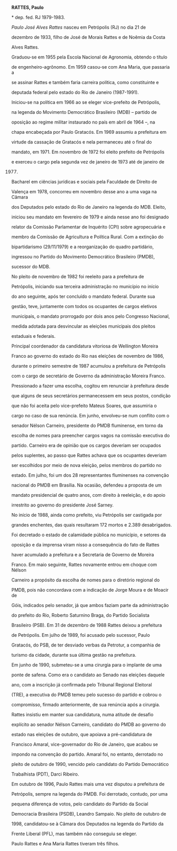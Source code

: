 **RATTES, Paulo**



\* dep. fed. RJ 1979-1983.



*Paulo José Alves Rattes* nasceu em Petrópolis (RJ) no dia 21 de

dezembro de 1933, filho de José de Morais Rattes e de Noêmia da Costa

Alves Rattes.



Graduou-se em 1955 pela Escola Nacional de Agronomia, obtendo o título

de engenheiro-agrônomo. Em 1959 casou-se com Ana Maria, que passaria a

se assinar Rattes e também faria carreira política, como constituinte e

deputada federal pelo estado do Rio de Janeiro (1987-1991).



Iniciou-se na política em 1966 ao se eleger vice-prefeito de Petrópolis,

na legenda do Movimento Democrático Brasileiro (MDB) – partido de

oposição ao regime militar instaurado no país em abril de 1964 –, na

chapa encabeçada por Paulo Gratacós. Em 1969 assumiu a prefeitura em

virtude da cassação de Gratacós e nela permaneceu até o final do

mandato, em 1971. Em novembro de 1972 foi eleito prefeito de Petrópolis

e exerceu o cargo pela segunda vez de janeiro de 1973 até de janeiro de

1977.



Bacharel em ciências jurídicas e sociais pela Faculdade de Direito de

Valença em 1978, concorreu em novembro desse ano a uma vaga na Câmara

dos Deputados pelo estado do Rio de Janeiro na legenda do MDB. Eleito,

iniciou seu mandato em fevereiro de 1979 e ainda nesse ano foi designado

relator da Comissão Parlamentar de Inquérito (CPI) sobre agropecuária e

membro da Comissão de Agricultura e Política Rural. Com a extinção do

bipartidarismo (29/11/1979) e a reorganização do quadro partidário,

ingressou no Partido do Movimento Democrático Brasileiro (PMDB),

sucessor do MDB.



No pleito de novembro de 1982 foi reeleito para a prefeitura de

Petrópolis, iniciando sua terceira administração no município no início

do ano seguinte, após ter concluído o mandato federal. Durante sua

gestão, teve, juntamente com todos os ocupantes de cargos eletivos

municipais, o mandato prorrogado por dois anos pelo Congresso Nacional,

medida adotada para desvincular as eleições municipais dos pleitos

estaduais e federais.



Principal coordenador da candidatura vitoriosa de Wellington Moreira

Franco ao governo do estado do Rio nas eleições de novembro de 1986,

durante o primeiro semestre de 1987 acumulou a prefeitura de Petrópolis

com o cargo de secretário de Governo da administração Moreira Franco.

Pressionado a fazer uma escolha, cogitou em renunciar à prefeitura desde

que alguns de seus secretários permanecessem em seus postos, condição

que não foi aceita pelo vice-prefeito Mateus Soares, que assumiria o

cargo no caso de sua renúncia. Em junho, envolveu-se num conflito com o

senador Nélson Carneiro, presidente do PMDB fluminense, em torno da

escolha de nomes para preencher cargos vagos na comissão executiva do

partido. Carneiro era de opinião que os cargos deveriam ser ocupados

pelos suplentes, ao passo que Rattes achava que os ocupantes deveriam

ser escolhidos por meio de nova eleição, pelos membros do partido no

estado. Em julho, foi um dos 28 representantes fluminenses na convenção

nacional do PMDB em Brasília. Na ocasião, defendeu a proposta de um

mandato presidencial de quatro anos, com direito à reeleição, e do apoio

irrestrito ao governo do presidente José Sarney.



No início de 1988, ainda como prefeito, viu Petrópolis ser castigada por

grandes enchentes, das quais resultaram 172 mortos e 2.389 desabrigados.

Foi decretado o estado de calamidade pública no município, e setores da

oposição e da imprensa viram nisso a consequência do fato de Rattes

haver acumulado a prefeitura e a Secretaria de Governo de Moreira

Franco. Em maio seguinte, Rattes novamente entrou em choque com Nélson

Carneiro a propósito da escolha de nomes para o diretório regional do

PMDB, pois não concordava com a indicação de Jorge Moura e de Moacir de

Góis, indicados pelo senador, já que ambos faziam parte da administração

do prefeito do Rio, Roberto Saturnino Braga, do Partido Socialista

Brasileiro (PSB). Em 31 de dezembro de 1988 Rattes deixou a prefeitura

de Petrópolis. Em julho de 1989, foi acusado pelo sucessor, Paulo

Gratacós, do PSB, de ter desviado verbas da Petrotur, a companhia de

turismo da cidade, durante sua última gestão na prefeitura.



Em junho de 1990, submeteu-se a uma cirurgia para o implante de uma

ponte de safena. Como era o candidato ao Senado nas eleições daquele

ano, com a inscrição já confirmada pelo Tribunal Regional Eleitoral

(TRE), a executiva do PMDB temeu pelo sucesso do partido e cobrou o

compromisso, firmado anteriormente, de sua renúncia após a cirurgia.

Rattes insistiu em manter sua candidatura, numa atitude de desafio

explícito ao senador Nélson Carneiro, candidato do PMDB ao governo do

estado nas eleições de outubro, que apoiava a pré-candidatura de

Francisco Amaral, vice-governador do Rio de Janeiro, que acabou se

impondo na convenção do partido. Amaral foi, no entanto, derrotado no

pleito de outubro de 1990, vencido pelo candidato do Partido Democrático

Trabalhista (PDT), Darci Ribeiro.



Em outubro de 1996, Paulo Rattes mais uma vez disputou a prefeitura de

Petrópolis, sempre na legenda do PMDB. Foi derrotado, contudo, por uma

pequena diferença de votos, pelo candidato do Partido da Social

Democracia Brasileira (PSDB), Leandro Sampaio. No pleito de outubro de

1998, candidatou-se à Câmara dos Deputados na legenda do Partido da

Frente Liberal (PFL), mas também não conseguiu se eleger.



Paulo Rattes e Ana Maria Rattes tiveram três filhos.



